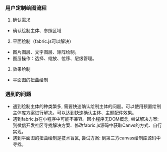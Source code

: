 ### 用户定制绘图流程

1. 确认需求
 - 确认绘制主体、参照区域
2. 平面绘制（fabric.js可以解决）
 - 图片图层、文字图层、矩阵绘制。
 - 图层操作：选择、缩放、位移、层级管理。
3. 效果绘制
 - 平面图的扭曲绘制

### 遇到的问题
- 遇到绘制主体的种类繁多, 需要快速确认绘制主体的问题。可以使用预置绘制主体库方案进行解决。可以达到快速确认主体、主题配件效果。
- 遇到fabric.js在小程序中可能不兼容。因小程序无DOM概念, 尝试解决方案: 到微信开发社区寻找解决方案、修改fabric.js源码中获取Canvs的方式、自行实现。
- 遇到平面图的扭曲绘制是技术盲区, 尝试方案: 到第三方canvas绘制库源码中寻找。